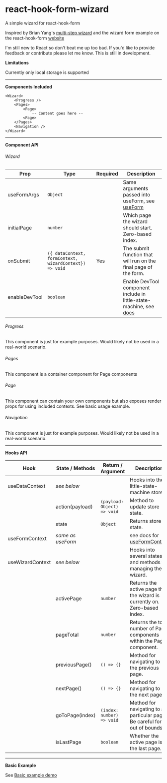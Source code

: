 # react-hook-form-wizard

A simple wizard for react-hook-form

Inspired by Brian Yang's [multi-step wizard](https://github.com/brianyang/react-hooks-multi-step-wizard) and the wizard form example on the react-hook-form [website](https://react-hook-form.com/advanced-usage#WizardFormFunnel)

I'm still new to React so don't beat me up too bad.
If you'd like to provide feedback or contribute please let me know.
This is still in development.

**Limitations**

Currently only local storage is supported

---

**Components Included**

```
<Wizard>
    <Progress />
    <Pages>
        <Page>
            -- Content goes here --
        <Page>
    </Pages>
    <Navigation />
</Wizard>
```

---

**Component API**

###### Wizard

| Prop          | Type                                                   | Required | Description                                                                                                                         |
| ------------- | ------------------------------------------------------ | -------- | ----------------------------------------------------------------------------------------------------------------------------------- |
| useFormArgs   | `Object`                                               |          | Same arguments passed into useForm, see [useForm](https://react-hook-form.com/api#useForm)                                          |
| initialPage   | `number`                                               |          | Which page the wizard should start. Zero-based index.                                                                               |
| onSubmit      | `({ dataContext, formContext, wizardContext}) => void` | Yes      | The submit function that will run on the final page of the form.                                                                    |
| enableDevTool | `boolean`                                              |          | Enable DevTool component include in little-state-machine, see [docs](https://github.com/bluebill1049/little-state-machine#-example) |

###### Progress

This component is just for example purposes. Would likely not be used in a real-world scenario.

###### Pages

This component is a container component for Page components

###### Page

This component can contain your own components but also exposes render props for using included contexts. See basic usage example.

###### Navigation

This component is just for example purposes. Would likely not be used in a real-world scenario.

---

**Hooks API**

| Hook             | State / Methods   | Return / Argument           | Description                                                                   |
| ---------------- | ----------------- | --------------------------- | ----------------------------------------------------------------------------- |
| useDataContext   | _see below_       |                             | Hooks into the little-state-machine store.                                    |
|                  | action(payload)   | `(payload: Object) => void` | Method to update store state.                                                 |
|                  | state             | `Object`                    | Returns store state.                                                          |
| useFormContext   | _same as useForm_ |                             | see docs for [useFormContext](https://react-hook-form.com/api#useFormContext) |
| useWizardContext | _see below_       |                             | Hooks into several states and methods for managing the wizard.                |
|                  | activePage        | `number`                    | Returns the active page that the wizard is currently on. Zero-based index.    |
|                  | pageTotal         | `number`                    | Returns the total number of Page components within the Pages component.       |
|                  | previousPage()    | `() => {}`                  | Method for navigating to the previous page.                                   |
|                  | nextPage()        | `() => {}`                  | Method for navigating to the next page.                                       |
|                  | goToPage(index)   | `(index: number) => void`   | Method for navigating to a particular page. Be careful for out of bounds.     |
|                  | isLastPage        | `boolean`                   | Whether the active page is the last page.                                     |

---

**Basic Example**

See [Basic example demo](https://codesandbox.io/s/gcoxdev-react-hook-form-wizard-basic-7py8c)
